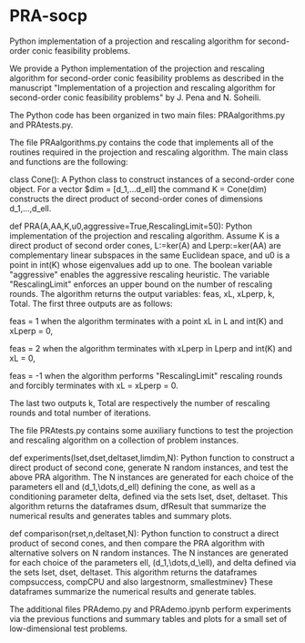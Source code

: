 # PRA-socp
Python implementation of a projection and rescaling algorithm for second-order conic feasibility problems.

We provide a Python implementation of the projection and rescaling algorithm for second-order conic   feasibility problems  as described in the manuscript "Implementation of a projection and rescaling algorithm for second-order conic feasibility problems" by J. Pena and N. Soheili.   

The Python code has been organized in two main files: PRAalgorithms.py and PRAtests.py.

The file PRAalgorithms.py contains the code that implements all of the routines required in the projection and rescaling algorithm.  The main class and functions are the following:

class Cone():  A Python class to construct instances of a second-order cone object.  For a vector $dim = [d_1,...d_ell] the command K = Cone(dim) constructs the direct product of second-order cones of dimensions d_1,...,d_ell.

def PRA(A,AA,K,u0,aggressive=True,RescalingLimit=50): Python implementation of the projection and rescaling algorithm.  Assume K is a direct product of second order cones, L:=ker(A) and Lperp:=ker(AA) are complementary linear subspaces in the same Euclidean space, and u0 is a point in int(K) whose eigenvalues add up to one.   The boolean variable  "aggressive" enables the aggressive rescaling heuristic.  The variable  "RescalingLimit" enforces an upper bound on the number of rescaling rounds.  The algorithm returns the output variables: feas, xL, xLperp, k, Total.  The first three outputs are as follows:  

feas = 1  when the algorithm terminates with a point xL in L and int(K) and xLperp = 0, 

feas = 2  when the algorithm terminates with xLperp  in Lperp and int(K) and xL = 0, 

feas = -1 when the algorithm performs "RescalingLimit" rescaling rounds and forcibly terminates with  xL = xLperp = 0.  

The last two outputs k, Total are respectively the number of rescaling rounds and total number of iterations.

The file PRAtests.py contains some auxiliary functions to test the projection and rescaling algorithm on a collection of problem instances.

def experiments(lset,dset,deltaset,limdim,N): Python function to construct a direct product of second cone, generate N random instances, and test the above PRA algorithm.  The N instances are generated for each choice of the parameters ell and (d_1,\dots,d_ell) defining the cone, as well as a conditioning parameter delta, defined via the sets  lset, dset, deltaset.  This algorithm returns the dataframes dsum, dfResult that summarize the numerical results and generates tables and summary plots.

def comparison(rset,n,deltaset,N): Python function to construct a direct product of second cones, and then compare the PRA algorithm with alternative solvers on N random instances.  The N instances are generated for each choice of the parameters ell, (d_1,\dots,d_\ell), and delta defined via the sets lset, dset, deltaset.  This algorithm returns the dataframes compsuccess, compCPU and also largestnorm, smallestminev}  These dataframes summarize the numerical results and generate tables.

The additional files PRAdemo.py and PRAdemo.ipynb  perform experiments via the previous functions and summary tables and plots for a small set of low-dimensional test problems. 
